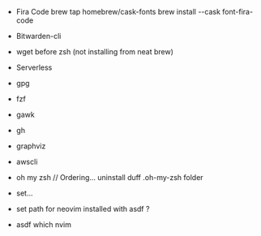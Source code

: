 - Fira Code
  brew tap homebrew/cask-fonts
  brew install --cask font-fira-code

- Bitwarden-cli
- wget before zsh (not installing from neat brew)
- Serverless
- gpg
- fzf
- gawk
- gh
- graphviz
- awscli

- oh my zsh // Ordering... uninstall duff .oh-my-zsh folder
- set...

- set path for neovim installed with asdf ?
- asdf which nvim